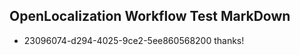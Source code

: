 ## OpenLocalization Workflow Test MarkDown
* 23096074-d294-4025-9ce2-5ee860568200 thanks!

<!--HONumber=Aug16_HO1-->


